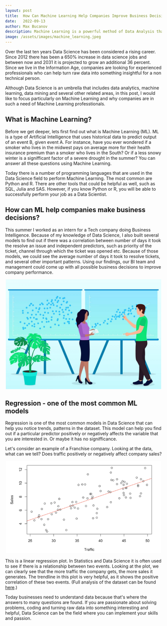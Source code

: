 ```yaml
---
layout: post
title:  How Can Machine Learning Help Companies Improve Business Decisions
date:   2022-09-13
author: Max Bucanov
description: Machine Learning is a powerful method of Data Analysis that can help companies learn from data, identify helpful patterns and make business decisions.
image: /assets/images/machine_learning.jpeg
---
```


Over the last ten years Data Science has been considered a rising career. Since 2012 there has been a 650% increase in data science jobs and between now and 2031 it is projected to grow an additional 36 percent. Since we live in the Information Age, companies are looking for experienced professionals who can help turn raw data into something insightful for a non technical person. 

Although Data Science is an umbrella that includes data analytics, machine learning, data mining and several other related areas, in this post, I would like to focus particularly on Machine Learning and why companies are in such a need of Machine Learning professtionals.

## What is Machine Learning?
Before we get deeper, lets first find out what is Machine Learning (ML). ML is a type of Artificial Intelligence that uses historical data to predict output of an event B, given event A. For instance, have you ever wondered if a smoker who lives in the midwest pays on average more for their health insurance premium than a smoker who lives in the South? Or if a less snowy winter is a signifficant factor of a severe drought in the summer? You can answer all these questions using Machine Learning.

Today there is a number of programming languages that are used in the Data Science field to perform Machine Learning. The most common are Python and R. There are other tools that could be helpful as well, such as SQL, Julia and SAS. However, if you know Python or R, you will be able to successfully perform your job as a Data Scientist.

## How can ML help companies make business decisions?
This summer I worked as an intern for a Tech company doing Business Intelligence. Because of my knowledge of Data Science, I also built several models to  find out if there was a correlation between number of days it took the resolve an issue and independent predictors, such as priority of the ticket, channel through which the ticket was opened etc. Because of those models, we could see the average number of days it took to resolve tickets, and several other important patterns. Using our findings, our BI team and management could come up with all possible business decisions to improve company performance.


<p align="center" >
   <img src= "https://raw.githubusercontent.com/maxbucanov/stat386-projects/main/assets/images/correlation-vs-regression.jpeg" alt="" style="width:500px;"/>
</p>


## Regression - one of the most common ML models
Regression is one of the most common models in Data Science that can help you notice trends, patterns in the dataset. This model can help you find out if a particular predictor positively or negatively affects the variable that you are interested in. Or maybe it has no signifficance.

Let's consider an example of a Franchise company. Looking at the data, what can we tell? Does traffic positively or negatively affect company sales?

<p align="center" >
   <img src= "https://raw.githubusercontent.com/maxbucanov/stat386-projects/main/assets/images/Regression.png" alt="" style="width:500px;"/>
</p>

This is a linear regression plot. In Statistics and Data Science it is often used to see if there is a relationship between two events. Looking at the plot, we can clearly see that the more traffic the company gets, the more sales it generates. The trendline in this plot is very helpful, as it shows the positive correlation of these two events. (Full analysis of the dataset can be found [here](http://www-stat.wharton.upenn.edu/~stine/r_companion/_book/srm.html).)

Today businesses need to understand data because that's where the answers to many questions are found. If you are passionate about solving problems, coding and turning raw data into something interesting and helpful, Data Science can be the field where you can implement your skills and passion.
